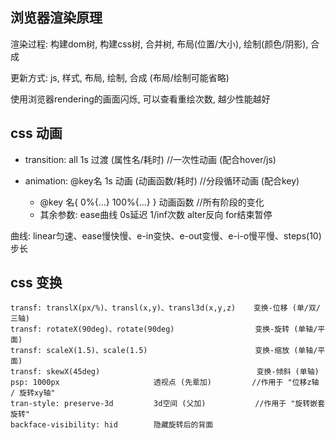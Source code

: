 ## 浏览器渲染原理

渲染过程: 构建dom树, 构建css树, 合并树, 布局(位置/大小), 绘制(颜色/阴影), 合成

更新方式: js, 样式, 布局, 绘制, 合成  (布局/绘制可能省略)

使用浏览器rendering的画面闪烁, 可以查看重绘次数, 越少性能越好



## css 动画

* transition: all 1s       过渡 (属性名/耗时)      //一次性动画 (配合hover/js)

* animation: @key名 1s   动画 (动画函数/耗时)     //分段循环动画 (配合key)
  * @key 名{ 0%{...} 100%{...} }        动画函数         //所有阶段的变化
  * 其余参数:  ease曲线  0s延迟  1/inf次数  alter反向  for结束暂停

曲线:  linear匀速、ease慢快慢、e-in变快、e-out变慢、e-i-o慢平慢、steps(10)步长




## css 变换
```
transf: translX(px/%)、transl(x,y)、transl3d(x,y,z)    变换-位移 (单/双/三轴)
transf: rotateX(90deg)、rotate(90deg)                  变换-旋转 (单轴/平面)
transf: scaleX(1.5)、scale(1.5)                        变换-缩放 (单轴/平面)
transf: skewX(45deg)                                   变换-倾斜 (单轴)
psp: 1000px                     透视点 (先辈加)         //作用于 "位移z轴 / 旋转xy轴"
tran-style: preserve-3d         3d空间 (父加)           //作用于 "旋转嵌套旋转"
backface-visibility: hid        隐藏旋转后的背面
```
